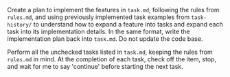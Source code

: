 Create a plan to implement the features in `task.md`, following the rules from `rules.md`, and using previously implemented task examples from `task-history/` to understand how to expand a feature into tasks and expand each task into its implementation details. In the same format, write the implementation plan back into `task.md`. Do not update the code base.

Perform all the unchecked tasks listed in `task.md`, keeping the rules from `rules.md` in mind. At the completion of each task, check off the item, stop, and wait for me to say 'continue' before starting the next task.